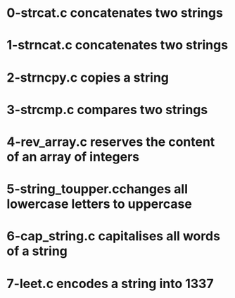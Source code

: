 # 0-strcat.c concatenates two strings
# 1-strncat.c concatenates two strings
# 2-strncpy.c copies a string
# 3-strcmp.c compares two strings
# 4-rev_array.c reserves the content of an array of integers
# 5-string_toupper.cchanges all lowercase letters to uppercase
# 6-cap_string.c capitalises all words of a string
# 7-leet.c encodes a string into 1337
